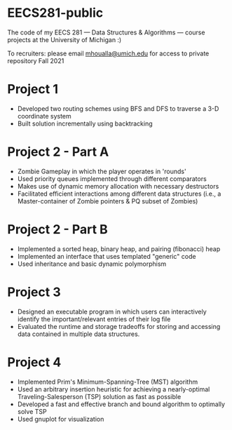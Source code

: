 # EECS281-public
The code of my EECS 281 — Data Structures &amp; Algorithms — course projects at the University of Michigan :)

To recruiters: please email mhoualla@umich.edu for access to private repository 
Fall 2021

# Project 1
- Developed two routing schemes using BFS and DFS to traverse a 3-D coordinate system
- Built solution incrementally using backtracking

 # Project 2 - Part A 
- Zombie Gameplay in which the player operates in 'rounds'
- Used priority queues implemented through different comparators 
- Makes use of dynamic memory allocation with necessary destructors 
- Facilitated efficient interactions among different data structures (i.e., a Master-container of Zombie pointers &amp; PQ subset of Zombies)

# Project 2 - Part B
- Implemented a sorted heap, binary heap, and pairing (fibonacci) heap
- Implemented an interface that uses templated "generic" code
- Used inheritance and basic dynamic polymorphism 

# Project 3
- Designed an executable program in which users can interactively identify the important/relevant entries of their log file
- Evaluated the runtime and storage tradeoffs for storing and accessing data contained in multiple data structures.

# Project 4
- Implemented Prim's Minimum-Spanning-Tree (MST) algorithm 
- Used an arbitrary insertion heuristic for achieving a nearly-optimal Traveling-Salesperson (TSP) solution as fast as possible
- Developed a fast and effective branch and bound algorithm to optimally solve TSP
- Used gnuplot for visualization
